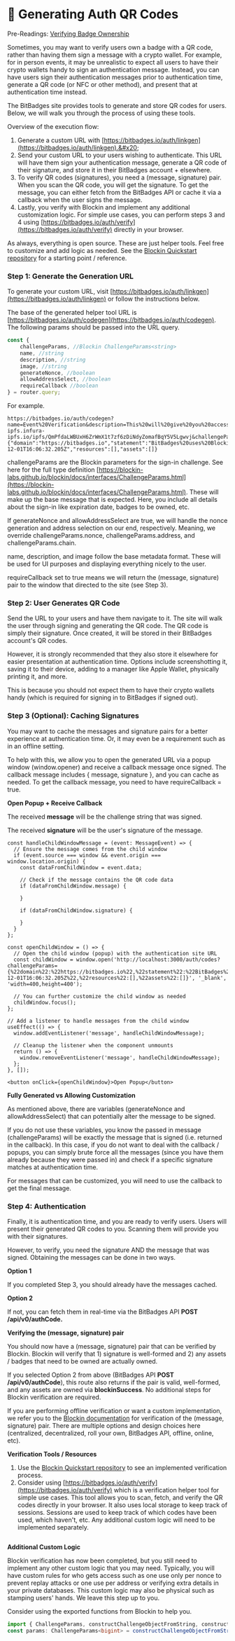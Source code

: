 # 🎫 Generating Auth QR Codes

Pre-Readings: [Verifying Badge Ownership](verifying-badge-ownership.md)



Sometimes, you may want to verify users own a badge with a QR code, rather than having them sign a message with a crypto wallet. For example, for in person events, it may be unrealistic to expect all users to have their crypto wallets handy to sign an authentication message. Instead, you can have users sign their authentication messages prior to authentication time, generate a QR code (or NFC or other method), and present that at authentication time instead.

The BitBadges site provides tools to generate and store QR codes for users. Below, we will walk you through the process of using these tools.

Overview of the execution flow:

1. Generate a custom URL with [https://bitbadges.io/auth/linkgen](https://bitbadges.io/auth/linkgen).&#x20;
2. Send your custom URL to your users wishing to authenticate. This URL will have them sign your authentication message, generate a QR code of their signature, and store it in their BitBadges account + elsewhere.
3. To verify QR codes (signatures), you need a (message, signature) pair. When you scan the QR code, you will get the signature. To get the message, you can either fetch from the BitBadges API or cache it via a callback when the user signs the message.
4. Lastly, you verify with Blockin and implement any additional customization logic. For simple use cases, you can perform steps 3 and 4 using [https://bitbadges.io/auth/verify](https://bitbadges.io/auth/verify) directly in your browser.

As always, everything is open source. These are just helper tools. Feel free to customize and add logic as needed. See the [Blockin Quickstart repository](http://127.0.0.1:5000/s/AwjdYgEsUkK9cCca5DiU/developer-docs/quick-start) for a starting point / reference.

### **Step 1:** Generate the Generation URL

To generate your custom URL, visit [https://bitbadges.io/auth/linkgen](https://bitbadges.io/auth/linkgen) or follow the instructions below.

The base of the generated helper tool URL is  [https://bitbadges.io/auth/codegen](https://bitbadges.io/auth/codegen). The following params should be passed into the URL query.

```typescript
const {
    challengeParams, //Blockin ChallengeParams<string>
    name, //string
    description, //string
    image, //string 
    generateNonce, //boolean
    allowAddressSelect, //boolean
    requireCallback //boolean
} = router.query;
```

For example.&#x20;

```
https://bitbadges.io/auth/codegen?name=Event%20Verification&description=This%20will%20give%20you%20access%20to%20the%20requested%20event.&image=https://bitbadges-ipfs.infura-ipfs.io/ipfs/QmPfdaLWBUxH6ZrWmX1t7zf6zDiNdyZomafBqY5V5Lgwvj&challengeParams={"domain":"https://bitbadges.io","statement":"BitBadges%20uses%20Blockin%20to%20authenticate%20users.%20By%20signing%20in,%20you%20agree%20to%20our%20privacy%20policy%20and%20terms%20of%20service.","address":"0x0f741F4E00453c403151b5e7ca379B4Dc981D685","uri":"https://bitbadges.io","nonce":"9YClKQzMLtsXD52eT","expirationDate":"2023-12-01T16:06:32.205Z","resources":[],"assets":[]}
```

challengeParams are the Blockin parameters for the sign-in challenge. See here for the full type definition [https://blockin-labs.github.io/blockin/docs/interfaces/ChallengeParams.html](https://blockin-labs.github.io/blockin/docs/interfaces/ChallengeParams.html). These will make up the base message that is expected. Here, you include all details about the sign-in like expiration date, badges to be owned, etc.

If generateNonce and allowAddressSelect are true, we will handle the nonce generation and address selection on our end, respectively. Meaning, we override challengeParams.nonce, challengeParams.address, and challengeParams.chain.&#x20;

name, description, and image follow the base metadata format. These will be used for UI purposes and displaying everything nicely to the user.

requireCallback set to true means we will return the (message, signature) pair to the window that directed to the site (see Step 3).

### Step 2: User Generates QR Code

Send the URL to your users and have them navigate to it. The site will walk the user through signing and generating the QR code. The QR code is simply their signature. Once created, it will be stored in their BitBadges account's QR codes.

However, it is strongly recommended that they also store it elsewhere for easier presentation at authentication time. Options include screenshotting it, saving it to their device, adding to a manager like Apple Wallet, physically printing it, and more.

This is because you should not expect them to have their crypto wallets handy (which is required for signing in to BitBadges if signed out).

### Step 3 (Optional): Caching Signatures

You may want to cache the messages and signature pairs for a better experience at authentication time. Or, it may even be a requirement such as in an offline setting.&#x20;

To help with this, we allow you to open the generated URL via a popup window (window.opener) and receive a callback message once signed. The callback message includes { message, signature }, and you can cache as needed. To get the callback message, you need to have requireCallback = true.

**Open Popup + Receive Callback**

The received **message** will be the challenge string that was signed.

The received **signature** will be the user's signature of the message.

```tsx
const handleChildWindowMessage = (event: MessageEvent) => {
  // Ensure the message comes from the child window
  if (event.source === window && event.origin === window.location.origin) {
    const dataFromChildWindow = event.data;

    // Check if the message contains the QR code data
    if (dataFromChildWindow.message) {

    }
    
    if (dataFromChildWindow.signature) {
      
    }
  }
};
 
const openChildWindow = () => {
  // Open the child window (popup) with the authentication site URL
  const childWindow = window.open('http://localhost:3000/auth/codes?challengeParams={%22domain%22:%22https://bitbadges.io%22,%22statement%22:%22BitBadges%20uses%20Blockin%20to%20authenticate%20users.%20By%20signing%20in,%20you%20agree%20to%20our%20privacy%20policy%20and%20terms%20of%20service.%22,%22address%22:%220x0f741F4E00453c403151b5e7ca379B4Dc981D685%22,%22uri%22:%22https://bitbadges.io%22,%22nonce%22:%229YClKQzMLtsXD52eT%22,%22expirationDate%22:%222023-12-01T16:06:32.205Z%22,%22resources%22:[],%22assets%22:[]}', '_blank', 'width=400,height=400');

  // You can further customize the child window as needed
  childWindow.focus();
};

// Add a listener to handle messages from the child window
useEffect(() => {
  window.addEventListener('message', handleChildWindowMessage);

  // Cleanup the listener when the component unmounts
  return () => {
    window.removeEventListener('message', handleChildWindowMessage);
  };
}, []);
```

```tsx
<button onClick={openChildWindow}>Open Popup</button>
```

**Fully Generated vs Allowing Customization**

As mentioned above, there are variables (generateNonce and allowAddressSelect) that can potentially alter the message to be signed.&#x20;

If you do not use these variables, you know the passed in message (challengeParams) will be exactly the message that is signed (i.e. returned in the callback). In this case, if you do not want to deal with the callback / popups, you can simply brute force all the messages (since you have them already because they were passed in) and check if a specific signature matches at authentication time.&#x20;

For messages that can be customized, you will need to use the callback to get the final message.

### Step 4: Authentication

Finally, it is authentication time, and you are ready to verify users. Users will present their generated QR codes to you. Scanning them will provide you with their signatures.&#x20;

However, to verify, you need the signature AND the message that was signed. Obtaining the messages can be done in two ways.

**Option 1**

If you completed Step 3, you should already have the messages cached.

**Option 2**

If not, you can fetch them in real-time via the BitBadges API **POST /api/v0/authCode.**

**Verifying the (message, signature) pair**

You should now have a (message, signature) pair that can be verified by Blockin. Blockin will verify that 1) signature is well-formed and 2) any assets / badges that need to be owned are actually owned.&#x20;

If you selected Option 2 from above (BitBadges API **POST /api/v0/authCode**), this route also returns if the pair is valid, well-formed, and any assets are owned via **blockinSuccess**. No additional steps for Blockin verification are required.

If you are performing offline verification or want a custom implementation, we refer you to the [Blockin documentation](http://127.0.0.1:5000/o/7VSYQvtb1QtdWFsEGoUn/s/AwjdYgEsUkK9cCca5DiU/) for verification of the (message, signature) pair. There are multiple options and design choices here (centralized, decentralized, roll your own, BitBadges API, offline, online, etc).&#x20;

**Verification Tools / Resources**

1. Use the [Blockin Quickstart repository](http://127.0.0.1:5000/s/AwjdYgEsUkK9cCca5DiU/developer-docs/quick-start) to see an implemented verification process.
2. Consider using [https://bitbadges.io/auth/verify](https://bitbadges.io/auth/verify) which is a verification helper tool for simple use cases. This tool allows you to scan, fetch, and verify the QR codes directly in your browser. It also uses local storage to keep track of sessions. Sessions are used to keep track of which codes have been used, which haven't, etc. Any additional custom logic will need to be implemented separately.

<figure><img src="../.gitbook/assets/image (14).png" alt=""><figcaption></figcaption></figure>

**Additional Custom Logic**

Blockin verification has now been completed, but you still need to implement any other custom logic that you may need. Typically, you will have custom rules for who gets access such as one use only per nonce to prevent replay attacks or one use per address or verifying extra details in your private databases. This custom logic may also be physical such as stamping users' hands. We leave this step up to you.

Consider using the exported functions from Blockin to help you.

```typescript
import { ChallengeParams, constructChallengeObjectFromString, constructChallengeStringFromChallengeObject } from 'blockin';
const params: ChallengeParams<bigint> = constructChallengeObjectFromString(message, BigIntify);
```

